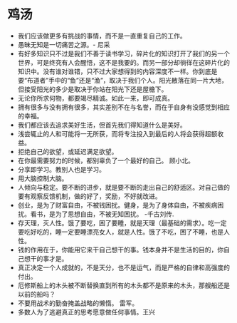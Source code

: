 # 鸡汤
* 我们应该做更多有挑战的事情，而不是一直重复自己的工作。
* 愚昧无知是一切痛苦之源。- 尼采
* 有好多知识只不过是我们不善于读书学习，碎片化的知识打开了我们的另一个世界，可是终究有人会醒悟，这不是我要的。而另一部分却徜徉在这碎片化的知识中。没有谁对谁错，只不过大家想得到的内容深度不一样。你到底是要“布道者”手中的“鱼”还是“渔”，取决于我们个人。阳光散落在同一片大地，但接受阳光的多少是取决于你站在阳光下还是屋檐下。
* 无论你所求何物，都要竭尽精诚。如此一来，即可成真。
* 拥有很多与没有拥有很多，其实差别不在与名誉，而在于自身有没感觉到相应的幸福。
* 我们都应该去追求美好生活，但首先我们得知道什么是美好。
* 浅尝辄止的人和可能将一无所获，而将专注投入到最后的人将会获得超额收益。
* 拒绝自己的欲望，或延迟满足欲望。
* 在你最需要努力的时候，都别辜负了一个最好的自己。 顾小北。
* 分享即学习。教别人也是学习。
* 用大脑控制大脑。
* 人倾向与稳定。要不断的进步，就是要不断的走出自己的舒适区。对自己做的要有观察反馈机制，做的好了，奖励，不好就改进。
* 创业，是为了财富自由，不被钱困扰。健身，是为了身体自由，不被疾病困扰。看书，是为了思想自由，不被无知困扰。 -千古刘传.
* 存天理，灭人性。饿了要吃，困了要睡，就是天理（最基础的需求）。吃一定要吃好吃的，睡一定要睡漂亮女人，就是人性。饿了不吃，困了不睡，也是人性。
* 钱的作用在于，你能用它来干自己想干的事。钱本身并不是生活的目的，你自己想干的事才是。
* 真正决定一个人成就的，不是天分，也不是运气，而是严格的自律和高强度的付出。
* 厄修斯船上的木头被不断替换直到所有的木头都不是原来的木头，那艘船还是以前的船吗？
* 不要用战术的勤奋掩盖战略的懒惰。 雷军。
* 多数人为了逃避真正的思考愿意做任何事情。王兴
